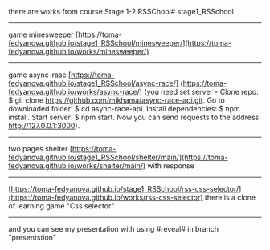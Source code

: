 there are works from course Stage 1-2 RSSChool# stage1_RSSchool
*******
game minesweeper [https://toma-fedyanova.github.io/stage1_RSSchool/minesweeper/](https://toma-fedyanova.github.io/works/minesweeper/)
*******
game async-rase [https://toma-fedyanova.github.io/stage1_RSSchool/async-race/] (https://toma-fedyanova.github.io/works/async-race/)
(you need set server - Clone repo: $ git clone https://github.com/mikhama/async-race-api.git. Go to downloaded folder: $ cd async-race-api. Install dependencies: $ npm install. Start server: $ npm start. Now you can send requests to the address: http://127.0.0.1:3000).
********
two pages shelter [https://toma-fedyanova.github.io/stage1_RSSchool/shelter/main/](https://toma-fedyanova.github.io/works/shelter/main/) with response
********
[https://toma-fedyanova.github.io/stage1_RSSchool/rss-css-selector/](https://toma-fedyanova.github.io/works/rss-css-selector) there is a clone of learning game "Css selector"
********
and you can see my presentation with using #reveal# in branch "presentstion" 
